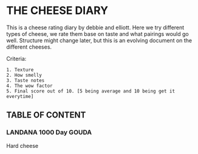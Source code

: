 # THE CHEESE DIARY

This is a cheese rating diary by debbie and elliott. Here we try different types of cheese, we rate
them base on taste and what pairings would go well. Structure might change later, but this is an
evolving document on the different cheeses.

Criteria:
```
1. Texture
2. How smelly
3. Taste notes
4. The wow factor
5. Final score out of 10. [5 being average and 10 being get it everytime]
```

## TABLE OF CONTENT


### LANDANA 1000 Day GOUDA
Hard cheese
